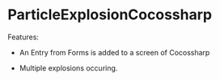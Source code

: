 # ParticleExplosionCocossharp

Features:

- An Entry from Forms is added to a screen of Cocossharp

- Multiple explosions occuring.
